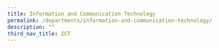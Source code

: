 ```yaml
---
title: Information and Communication Technology
permalink: /departments/information-and-communication-technology/
description: ""
third_nav_title: ICT
---
```

